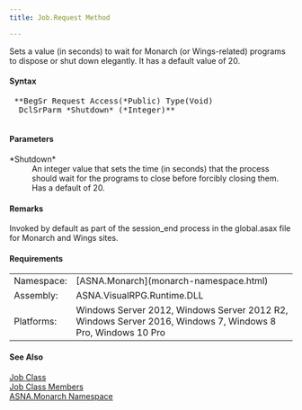 ```yaml
---
title: Job.Request Method

---
```


Sets a value (in seconds) to wait for Monarch (or Wings-related) programs to dispose or shut down elegantly. It has a default value of 20.

#### Syntax
<pre class="prettyprint"> **BegSr Request Access(*Public) Type(Void)
  DclSrParm *Shutdown* (*Integer)** 
      </pre>

#### Parameters
<dl>
        <dt>
 *Shutdown* 
        </dt>
        <dd>An integer value that sets the time (in seconds) that the process 
		should wait for the programs to close before forcibly closing them. Has 
		a default of 20.</dd>
</dl>

#### Remarks
Invoked by default as part of the session_end process in the global.asax file for Monarch and Wings sites.
<!-- start -->

#### Requirements
<table class="dttable" cellspacing="0" cellpadding="4" width="60%">
           <colgroup>
            <col width="15%" style="font-weight:bold" />
            <col width="85%" />
          </colgroup>
          <tr>
            <td>Namespace:</td>
            <td>[ASNA.Monarch](monarch-namespace.html)</td>
          </tr>
          <tr>
            <td>Assembly:</td>
            <td>ASNA.VisualRPG.Runtime.DLL</td>
          </tr>
         <tr>
            <td>Platforms:</td>
            <td> Windows Server 2012, Windows Server 2012 R2, Windows Server 2016, Windows 7, Windows 8 Pro, Windows 10 Pro</td>
         </tr>
</table>

<!-- end -->

#### See Also
[Job Class](job-class.html) <br /> [Job Class Members](job-members.html) <br /> [ASNA.Monarch Namespace](monarch-namespace.html) 

